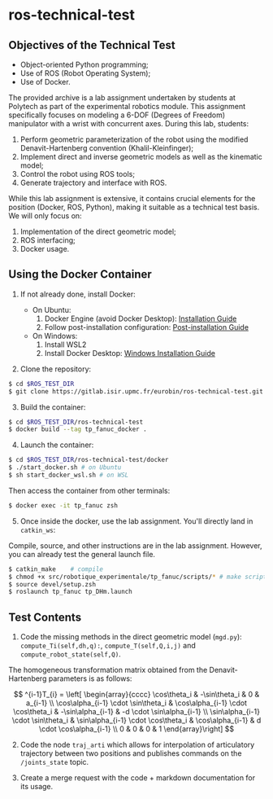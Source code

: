 # ros-technical-test

## Objectives of the Technical Test

- Object-oriented Python programming;
- Use of ROS (Robot Operating System);
- Use of Docker.

The provided archive is a lab assignment undertaken by students at Polytech as part of the experimental robotics module. This assignment specifically focuses on modeling a 6-DOF (Degrees of Freedom) manipulator with a wrist with concurrent axes. During this lab, students:

1. Perform geometric parameterization of the robot using the modified Denavit-Hartenberg convention (Khalil-Kleinfinger);
2. Implement direct and inverse geometric models as well as the kinematic model;
3. Control the robot using ROS tools;
4. Generate trajectory and interface with ROS.

While this lab assignment is extensive, it contains crucial elements for the position (Docker, ROS, Python), making it suitable as a technical test basis. We will only focus on:

1. Implementation of the direct geometric model;
2. ROS interfacing;
3. Docker usage.

## Using the Docker Container

1. If not already done, install Docker:
   
   - On Ubuntu:
     1. Docker Engine (avoid Docker Desktop): [Installation Guide](https://docs.docker.com/engine/install/ubuntu/#install-using-the-repository)
     2. Follow post-installation configuration: [Post-installation Guide](https://docs.docker.com/engine/install/linux-postinstall/)
   - On Windows:
     1. Install WSL2
     2. Install Docker Desktop: [Windows Installation Guide](https://docs.docker.com/desktop/install/windows-install/)

2. Clone the repository:
```bash
$ cd $ROS_TEST_DIR
$ git clone https://gitlab.isir.upmc.fr/eurobin/ros-technical-test.git
```

3. Build the container:
```bash
$ cd $ROS_TEST_DIR/ros-technical-test
$ docker build --tag tp_fanuc_docker .
```

4. Launch the container:
```bash
$ cd $ROS_TEST_DIR/ros-technical-test/docker
$ ./start_docker.sh # on Ubuntu
$ sh start_docker_wsl.sh # on WSL
```

Then access the container from other terminals:
```bash
$ docker exec -it tp_fanuc zsh
```

5. Once inside the docker, use the lab assignment. You'll directly land in `catkin_ws`:

Compile, source, and other instructions are in the lab assignment. However, you can already test the general launch file.
```bash
$ catkin_make    # compile
$ chmod +x src/robotique_experimentale/tp_fanuc/scripts/* # make scripts executable
$ source devel/setup.zsh
$ roslaunch tp_fanuc tp_DHm.launch
```

## Test Contents

1. Code the missing methods in the direct geometric model (`mgd.py`): `compute_Ti(self,dh,q):`, `compute_T(self,Q,i,j)` and `compute_robot_state(self,Q)`.

The homogeneous transformation matrix obtained from the Denavit-Hartenberg parameters is as follows:

$$
^{i-1}T_{i} = 
\left[ \begin{array}{cccc}
\cos\theta_i 	& -\sin\theta_i 	& 0 & a_{i-1} \\
\cos\alpha_{i-1} \cdot \sin\theta_i & \cos\alpha_{i-1} \cdot \cos\theta_i & -\sin\alpha_{i-1} & -d \cdot \sin\alpha_{i-1} \\
\sin\alpha_{i-1} \cdot \sin\theta_i & \sin\alpha_{i-1} \cdot \cos\theta_i & \cos\alpha_{i-1} & d \cdot \cos\alpha_{i-1} \\
0 & 0 & 0 & 1
\end{array}\right]
$$

2. Code the node `traj_arti` which allows for interpolation of articulatory trajectory between two positions and publishes commands on the `/joints_state` topic.

3. Create a merge request with the code + markdown documentation for its usage.